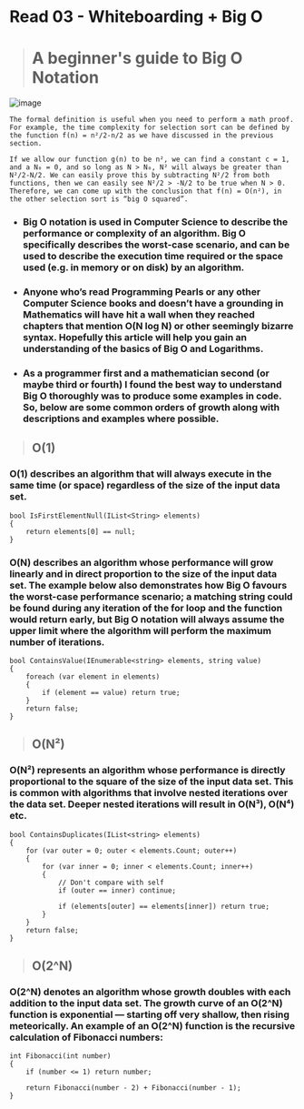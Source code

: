 # Read 03 - Whiteboarding + Big O

># A beginner's guide to Big O Notation

![image](https://www.freecodecamp.org/news/content/images/2021/06/0_cyqWw3UxODl-wqJi.jpg)
```
The formal definition is useful when you need to perform a math proof. For example, the time complexity for selection sort can be defined by the function f(n) = n²/2-n/2 as we have discussed in the previous section.

If we allow our function g(n) to be n², we can find a constant c = 1, and a N₀ = 0, and so long as N > N₀, N² will always be greater than N²/2-N/2. We can easily prove this by subtracting N²/2 from both functions, then we can easily see N²/2 > -N/2 to be true when N > 0. Therefore, we can come up with the conclusion that f(n) = O(n²), in the other selection sort is “big O squared”.
```
* ### Big O notation is used in Computer Science to describe the performance or complexity of an algorithm. Big O specifically describes the worst-case scenario, and can be used to describe the execution time required or the space used (e.g. in memory or on disk) by an algorithm.

* ### Anyone who’s read Programming Pearls or any other Computer Science books and doesn’t have a grounding in Mathematics will have hit a wall when they reached chapters that mention O(N log N) or other seemingly bizarre syntax. Hopefully this article will help you gain an understanding of the basics of Big O and Logarithms.

* ### As a programmer first and a mathematician second (or maybe third or fourth) I found the best way to understand Big O thoroughly was to produce some examples in code. So, below are some common orders of growth along with descriptions and examples where possible.

> ## O(1)

### O(1) describes an algorithm that will always execute in the same time (or space) regardless of the size of the input data set.

```
bool IsFirstElementNull(IList<String> elements)
{
    return elements[0] == null;
}
```

### O(N) describes an algorithm whose performance will grow linearly and in direct proportion to the size of the input data set. The example below also demonstrates how Big O favours the worst-case performance scenario; a matching string could be found during any iteration of the for loop and the function would return early, but Big O notation will always assume the upper limit where the algorithm will perform the maximum number of iterations.

```
bool ContainsValue(IEnumerable<string> elements, string value)
{
    foreach (var element in elements)
    {
        if (element == value) return true; 
    }     
    return false; 
}
```


> ## O(N²)

### O(N²) represents an algorithm whose performance is directly proportional to the square of the size of the input data set. This is common with algorithms that involve nested iterations over the data set. Deeper nested iterations will result in O(N³), O(N⁴) etc.
```
bool ContainsDuplicates(IList<string> elements)
{
    for (var outer = 0; outer < elements.Count; outer++) 
    {
        for (var inner = 0; inner < elements.Count; inner++) 
        { 
            // Don't compare with self 
            if (outer == inner) continue;             
            
            if (elements[outer] == elements[inner]) return true; 
        }
    }    
    return false;
}
```
> ## O(2^N)
### O(2^N) denotes an algorithm whose growth doubles with each addition to the input data set. The growth curve of an O(2^N) function is exponential — starting off very shallow, then rising meteorically. An example of an O(2^N) function is the recursive calculation of Fibonacci numbers:
```
int Fibonacci(int number)
{
    if (number <= 1) return number;
       
    return Fibonacci(number - 2) + Fibonacci(number - 1); 
}
```


